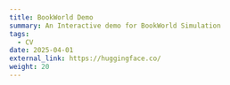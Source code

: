 ```yaml
---
title: BookWorld Demo
summary: An Interactive demo for BookWorld Simulation
tags:
  - CV
date: 2025-04-01
external_link: https://huggingface.co/
weight: 20
---
```

